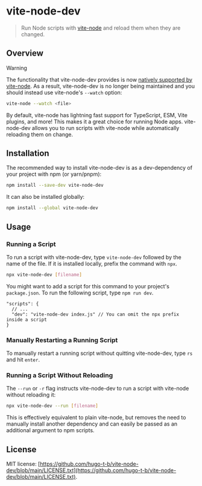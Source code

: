 # vite-node-dev

> Run Node scripts with [vite-node](https://www.npmjs.com/package/vite-node) and reload them when they are changed.

## Overview
> [!WARNING]  
> The functionality that vite-node-dev provides is now [natively supported by vite-node](https://github.com/vitest-dev/vitest/pull/890). As a result, vite-node-dev is no longer being maintained and you should instead use vite-node's `--watch` option:
> ```bash
> vite-node --watch <file>
> ```

By default, vite-node has lightning fast support for TypeScript, ESM, Vite plugins, and more! This makes it a great choice for running Node apps. vite-node-dev allows you to run scripts with vite-node while automatically reloading them on change.

## Installation

The recommended way to install vite-node-dev is as a dev-dependency of your project with npm (or yarn/pnpm):

```bash
npm install --save-dev vite-node-dev
```

It can also be installed globally:

```bash
npm install --global vite-node-dev
```

## Usage

### Running a Script

To run a script with vite-node-dev, type `vite-node-dev` followed by the name of the file. If it is installed locally, prefix the command with `npx`.

```bash
npx vite-node-dev [filename]
```

You might want to add a script for this command to your project's `package.json`. To run the following script, type `npm run dev`.

```jsonc
"scripts": {
  // ...
  "dev": "vite-node-dev index.js" // You can omit the npx prefix inside a script
}
```

### Manually Restarting a Running Script

To manually restart a running script without quitting vite-node-dev, type `rs` and hit `enter`.

### Running a Script Without Reloading

The `--run` or `-r` flag instructs vite-node-dev to run a script with vite-node without reloading it: 

```bash
npx vite-node-dev --run [filename]
```

This is effectively equivalent to plain vite-node, but removes the need to manually install another dependency and can easily be passed as an additional argument to npm scripts.

## License

MIT license: [https://github.com/hugo-t-b/vite-node-dev/blob/main/LICENSE.txt](https://github.com/hugo-t-b/vite-node-dev/blob/main/LICENSE.txt).
